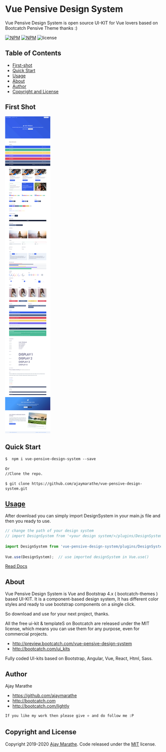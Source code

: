 # Vue Pensive Design System
Vue Pensive Design System is open source UI-KIT for Vue lovers based on Bootcatch Pensive Theme thanks :)

[![NPM](https://img.shields.io/npm/v/vue-pensive-design-system.svg)](https://www.npmjs.com/package/vue-pensive-design-system)  [![NPM](https://img.shields.io/npm/dt/vue-pensive-design-system.svg)](https://www.npmjs.com/package/vue-pensive-design-system) 
![license](https://img.shields.io/badge/license-MIT-blue.svg)

## Table of Contents

* [First-shot](#first-shot)
* [Quick Start](#quick-start)
* [Usage](#usage)
* [About](#about)
* [Author](#author)
* [Copyright and License](#copyright-and-license)

## First Shot
[![card-blog](https://raw.githubusercontent.com/ajaymarathe/image-store/master/vue-uikit/vue-pensive.png)](http://preview.bootcatch.com/vue-pensive-design-system/)

## Quick Start
```
$  npm i vue-pensive-design-system --save

Or
//Clone the repo.

$ git clone https://github.com/ajaymarathe/vue-pensive-design-system.git  
```

## [Usage](http://blog.bootcatch.com/post/vue-components-based-design-system-is-based-on-bootcatch-themes-and-vue)

After download you can simply import DesignSystem in your main.js file and then you ready to use.

```js
// change the path of your design system
// import DesignSystem from '<your design system/>/plugins/DesignSystem';

import DesignSystem from 'vue-pensive-design-system/plugins/DesignSystem';  // import here

Vue.use(DesignSystem);  // use imported designSystem in Vue.use()
```

[Read Docs](http://blog.bootcatch.com/post/vue-components-based-design-system-is-based-on-bootcatch-themes-and-vue)
## About

Vue Pensive Design System is Vue and Bootstrap 4.x ( bootcatch-themes ) based UI-KIT. It is a component-based design system, It has different color styles and ready to use bootstrap components on a single click.

So download and use for your next project, thanks.

All the free ui-kit & templateS on Bootcatch are released under the MIT license, which means you can use them for any purpose, even for commercial projects.

* http://preview.bootcatch.com/vue-pensive-design-system
* http://bootcatch.com/ui_kits

Fully coded UI-kits based on Bootstrap, Angular, Vue, React, Html, Sass.

## Author

Ajay Marathe

+ https://github.com/ajaymarathe
+ http://bootcatch.com
+ http://bootcatch.com/lightly
```
If you like my work then please give ⭐ and do follow me :P
```

## Copyright and License

Copyright 2019-2020 [Ajay Marathe](https://github.com/ajaymarathe). Code released under the [MIT](https://github.com/ajaymarathe/vue-pensive-design-system/blob/master/LICENSE) license.


